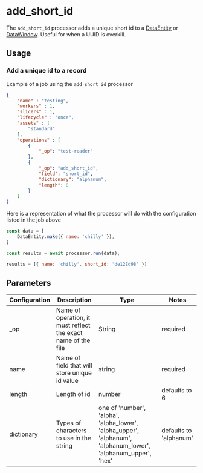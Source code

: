 # add_short_id

The `add_short_id` processor adds a unique short id to a [DataEntity](https://terascope.github.io/teraslice/docs/packages/utils/api/classes/dataentity) or [DataWindow](../entity/data-window.md).  Useful for when a UUID is overkill.

## Usage

### Add a unique id to a record

Example of a job using the `add_short_id` processor

```json
{
    "name" : "testing",
    "workers" : 1,
    "slicers" : 1,
    "lifecycle" : "once",
    "assets" : [
        "standard"
    ],
    "operations" : [
        {
            "_op": "test-reader"
        },
        {
            "_op": "add_short_id",
            "field": "short_id",
            "dictionary": "alphanum",
            "length": 8
        }
    ]
}
```

Here is a representation of what the processor will do with the configuration listed in the job above

```javascript
const data = [
    DataEntity.make({ name: 'chilly' }),
]

const results = await processor.run(data);

results = [{ name: 'chilly', short_id: 'de12Ed98' }]
```

## Parameters

| Configuration | Description | Type |  Notes |
| --------- | -------- | ------ | ------ |
| _op | Name of operation, it must reflect the exact name of the file | String | required |
| name | Name of field that will store unique id value | string | required |
| length | Length of id | number | defaults to 6 |
| dictionary | Types of characters to use in the string | one of  'number', 'alpha', 'alpha_lower', 'alpha_upper', 'alphanum', 'alphanum_lower', 'alphanum_upper', 'hex' | defaults to 'alphanum' |
